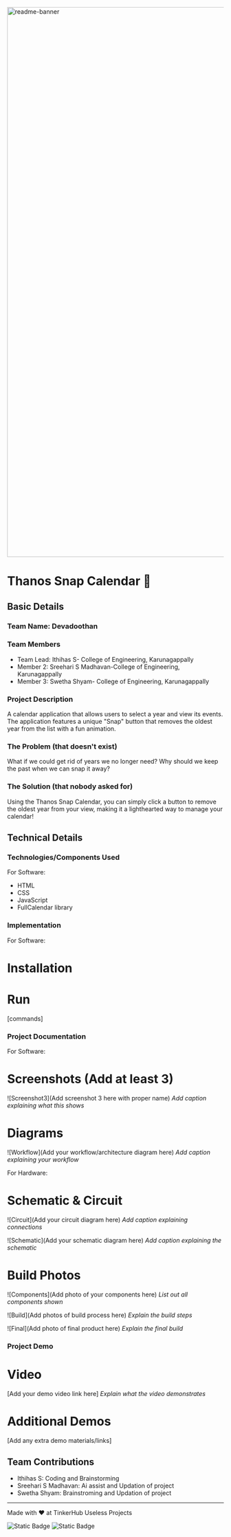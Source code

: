 <img width="1280" alt="readme-banner" src="https://github.com/user-attachments/assets/35332e92-44cb-425b-9dff-27bcf1023c6c">

# Thanos Snap Calendar 🎯

## Basic Details
### Team Name: Devadoothan

### Team Members
- Team Lead: Ithihas S- College of Engineering, Karunagappally
- Member 2: Sreehari S Madhavan-College of Engineering, Karunagappally
- Member 3: Swetha Shyam- College of Engineering, Karunagappally

### Project Description
A calendar application that allows users to select a year and view its events. The application features a unique "Snap" button that removes the oldest year from the list with a fun animation.

### The Problem (that doesn't exist)
What if we could get rid of years we no longer need? Why should we keep the past when we can snap it away?

### The Solution (that nobody asked for)
Using the Thanos Snap Calendar, you can simply click a button to remove the oldest year from your view, making it a lighthearted way to manage your calendar!

## Technical Details
### Technologies/Components Used
For Software:
- HTML
- CSS
- JavaScript
- FullCalendar library

### Implementation
For Software:
# Installation


# Run
[commands]

### Project Documentation
For Software:

# Screenshots (Add at least 3)


![Screenshot3](Add screenshot 3 here with proper name)
*Add caption explaining what this shows*

# Diagrams
![Workflow](Add your workflow/architecture diagram here)
*Add caption explaining your workflow*

For Hardware:

# Schematic & Circuit
![Circuit](Add your circuit diagram here)
*Add caption explaining connections*

![Schematic](Add your schematic diagram here)
*Add caption explaining the schematic*

# Build Photos
![Components](Add photo of your components here)
*List out all components shown*

![Build](Add photos of build process here)
*Explain the build steps*

![Final](Add photo of final product here)
*Explain the final build*

### Project Demo
# Video
[Add your demo video link here]
*Explain what the video demonstrates*

# Additional Demos
[Add any extra demo materials/links]

## Team Contributions
- Ithihas S: Coding and Brainstorming 
- Sreehari S Madhavan: Ai assist and Updation of project
- Swetha Shyam:  Brainstroming and Updation of project

---
Made with ❤️ at TinkerHub Useless Projects 

![Static Badge](https://img.shields.io/badge/TinkerHub-24?color=%23000000&link=https%3A%2F%2Fwww.tinkerhub.org%2F)
![Static Badge](https://img.shields.io/badge/UselessProject--24-24?link=https%3A%2F%2Fwww.tinkerhub.org%2Fevents%2FQ2Q1TQKX6Q%2FUseless%2520Projects)



